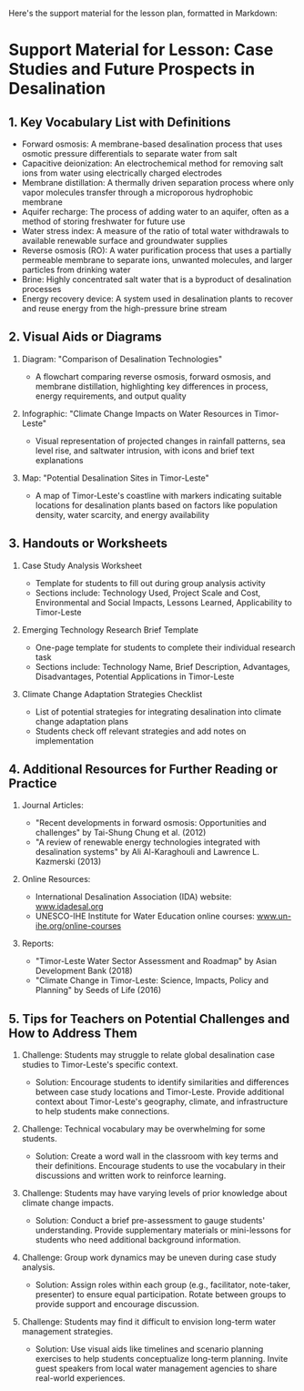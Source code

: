 Here's the support material for the lesson plan, formatted in Markdown:

# Support Material for Lesson: Case Studies and Future Prospects in Desalination

## 1. Key Vocabulary List with Definitions

- Forward osmosis: A membrane-based desalination process that uses osmotic pressure differentials to separate water from salt
- Capacitive deionization: An electrochemical method for removing salt ions from water using electrically charged electrodes
- Membrane distillation: A thermally driven separation process where only vapor molecules transfer through a microporous hydrophobic membrane
- Aquifer recharge: The process of adding water to an aquifer, often as a method of storing freshwater for future use
- Water stress index: A measure of the ratio of total water withdrawals to available renewable surface and groundwater supplies
- Reverse osmosis (RO): A water purification process that uses a partially permeable membrane to separate ions, unwanted molecules, and larger particles from drinking water
- Brine: Highly concentrated salt water that is a byproduct of desalination processes
- Energy recovery device: A system used in desalination plants to recover and reuse energy from the high-pressure brine stream

## 2. Visual Aids or Diagrams

1. Diagram: "Comparison of Desalination Technologies"
   - A flowchart comparing reverse osmosis, forward osmosis, and membrane distillation, highlighting key differences in process, energy requirements, and output quality

2. Infographic: "Climate Change Impacts on Water Resources in Timor-Leste"
   - Visual representation of projected changes in rainfall patterns, sea level rise, and saltwater intrusion, with icons and brief text explanations

3. Map: "Potential Desalination Sites in Timor-Leste"
   - A map of Timor-Leste's coastline with markers indicating suitable locations for desalination plants based on factors like population density, water scarcity, and energy availability

## 3. Handouts or Worksheets

1. Case Study Analysis Worksheet
   - Template for students to fill out during group analysis activity
   - Sections include: Technology Used, Project Scale and Cost, Environmental and Social Impacts, Lessons Learned, Applicability to Timor-Leste

2. Emerging Technology Research Brief Template
   - One-page template for students to complete their individual research task
   - Sections include: Technology Name, Brief Description, Advantages, Disadvantages, Potential Applications in Timor-Leste

3. Climate Change Adaptation Strategies Checklist
   - List of potential strategies for integrating desalination into climate change adaptation plans
   - Students check off relevant strategies and add notes on implementation

## 4. Additional Resources for Further Reading or Practice

1. Journal Articles:
   - "Recent developments in forward osmosis: Opportunities and challenges" by Tai-Shung Chung et al. (2012)
   - "A review of renewable energy technologies integrated with desalination systems" by Ali Al-Karaghouli and Lawrence L. Kazmerski (2013)

2. Online Resources:
   - International Desalination Association (IDA) website: www.idadesal.org
   - UNESCO-IHE Institute for Water Education online courses: www.un-ihe.org/online-courses

3. Reports:
   - "Timor-Leste Water Sector Assessment and Roadmap" by Asian Development Bank (2018)
   - "Climate Change in Timor-Leste: Science, Impacts, Policy and Planning" by Seeds of Life (2016)

## 5. Tips for Teachers on Potential Challenges and How to Address Them

1. Challenge: Students may struggle to relate global desalination case studies to Timor-Leste's specific context.
   - Solution: Encourage students to identify similarities and differences between case study locations and Timor-Leste. Provide additional context about Timor-Leste's geography, climate, and infrastructure to help students make connections.

2. Challenge: Technical vocabulary may be overwhelming for some students.
   - Solution: Create a word wall in the classroom with key terms and their definitions. Encourage students to use the vocabulary in their discussions and written work to reinforce learning.

3. Challenge: Students may have varying levels of prior knowledge about climate change impacts.
   - Solution: Conduct a brief pre-assessment to gauge students' understanding. Provide supplementary materials or mini-lessons for students who need additional background information.

4. Challenge: Group work dynamics may be uneven during case study analysis.
   - Solution: Assign roles within each group (e.g., facilitator, note-taker, presenter) to ensure equal participation. Rotate between groups to provide support and encourage discussion.

5. Challenge: Students may find it difficult to envision long-term water management strategies.
   - Solution: Use visual aids like timelines and scenario planning exercises to help students conceptualize long-term planning. Invite guest speakers from local water management agencies to share real-world experiences.